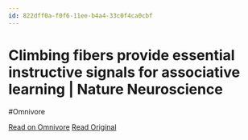 ```yaml
---
id: 822dff0a-f0f6-11ee-b4a4-33c0f4ca0cbf
---
```


# Climbing fibers provide essential instructive signals for associative learning | Nature Neuroscience
#Omnivore

[Read on Omnivore](https://omnivore.app/me/climbing-fibers-provide-essential-instructive-signals-for-associ-18e9f09c6be)
[Read Original](https://www.nature.com/articles/s41593-024-01594-7)


